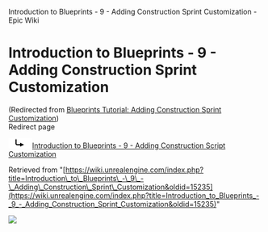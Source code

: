 Introduction to Blueprints - 9 - Adding Construction Sprint Customization - Epic Wiki                     

Introduction to Blueprints - 9 - Adding Construction Sprint Customization
=========================================================================

(Redirected from [Blueprints Tutorial: Adding Construction Sprint Customization](/index.php?title=Blueprints_Tutorial:_Adding_Construction_Sprint_Customization&redirect=no "Blueprints Tutorial: Adding Construction Sprint Customization"))  
Redirect page

![#REDIRECT](/skins/common/images/redirectltr.png)[Introduction to Blueprints - 9 - Adding Construction Script Customization](/Introduction_to_Blueprints_-_9_-_Adding_Construction_Script_Customization "Introduction to Blueprints - 9 - Adding Construction Script Customization")

Retrieved from "[https://wiki.unrealengine.com/index.php?title=Introduction\_to\_Blueprints\_-\_9\_-\_Adding\_Construction\_Sprint\_Customization&oldid=15235](https://wiki.unrealengine.com/index.php?title=Introduction_to_Blueprints_-_9_-_Adding_Construction_Sprint_Customization&oldid=15235)"

  ![](https://tracking.unrealengine.com/track.png)